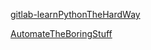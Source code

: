 [gitlab-learnPythonTheHardWay](https://gitlab.com/waldmanguy/learnpythonthehardway)

[AutomateTheBoringStuff](https://automatetheboringstuff.com/)
